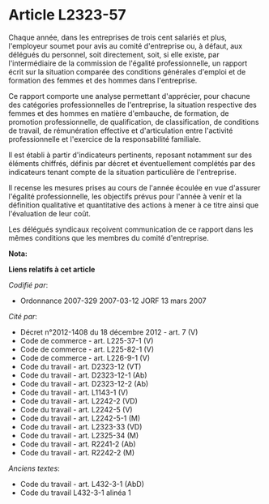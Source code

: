# Article L2323-57

Chaque année, dans les entreprises de trois cent salariés et plus, l'employeur soumet pour avis au comité d'entreprise ou, à
défaut, aux délégués du personnel, soit directement, soit, si elle existe, par l'intermédiaire de la commission de l'égalité
professionnelle, un rapport écrit sur la situation comparée des conditions générales d'emploi et de formation des femmes et
des hommes dans l'entreprise.

Ce rapport comporte une analyse permettant d'apprécier, pour chacune des catégories professionnelles de l'entreprise, la
situation respective des femmes et des hommes en matière d'embauche, de formation, de promotion professionnelle, de
qualification, de classification, de conditions de travail, de rémunération effective et d'articulation entre l'activité
professionnelle et l'exercice de la responsabilité familiale.

Il est établi à partir d'indicateurs pertinents, reposant notamment sur des éléments chiffrés, définis par décret et
éventuellement complétés par des indicateurs tenant compte de la situation particulière de l'entreprise.

Il recense les mesures prises au cours de l'année écoulée en vue d'assurer l'égalité professionnelle, les objectifs prévus
pour l'année à venir et la définition qualitative et quantitative des actions à mener à ce titre ainsi que l'évaluation de
leur coût.

Les délégués syndicaux reçoivent communication de ce rapport dans les mêmes conditions que les membres du comité
d'entreprise.

**Nota:**



**Liens relatifs à cet article**

_Codifié par_:

  - Ordonnance 2007-329 2007-03-12 JORF 13 mars 2007

_Cité par_:

  - Décret n°2012-1408 du 18 décembre 2012 - art. 7 (V)
  - Code de commerce - art. L225-37-1 (V)
  - Code de commerce - art. L225-82-1 (V)
  - Code de commerce - art. L226-9-1 (V)
  - Code du travail - art. D2323-12 (VT)
  - Code du travail - art. D2323-12-1 (Ab)
  - Code du travail - art. D2323-12-2 (Ab)
  - Code du travail - art. L1143-1 (V)
  - Code du travail - art. L2242-2 (VD)
  - Code du travail - art. L2242-5 (V)
  - Code du travail - art. L2242-5-1 (M)
  - Code du travail - art. L2323-33 (VD)
  - Code du travail - art. L2325-34 (M)
  - Code du travail - art. R2241-2 (Ab)
  - Code du travail - art. R2242-2 (M)

_Anciens textes_:

  - Code du travail - art. L432-3-1 (AbD)
  - Code du travail L432-3-1 alinéa 1
